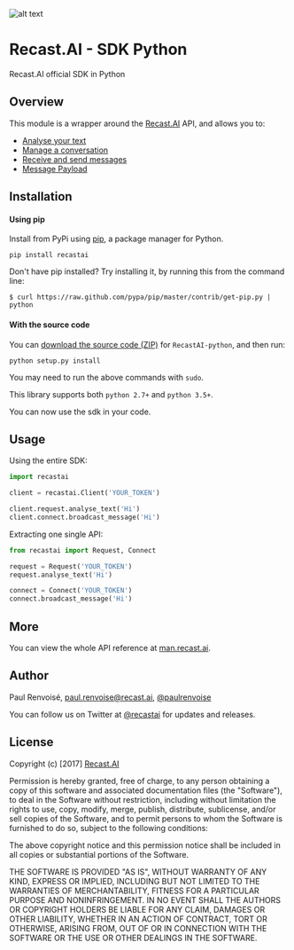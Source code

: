 [logo]: https://cdn.recast.ai/brand/recast-ai-logo-inline.png "Recast.AI"

![alt text][logo]

# Recast.AI - SDK Python

Recast.AI official SDK in Python

## Overview

This module is a wrapper around the [Recast.AI](https://recast.ai) API, and allows you to:
* [Analyse your text](https://github.com/RecastAI/SDK-python/wiki/01-Analyse-Text)
* [Manage a conversation](https://github.com/RecastAI/SDK-python/wiki/02-Manage-conversation)
* [Receive and send messages](https://github.com/RecastAI/SDK-python/wiki/03-Receive-and-send-messages)
* [Message Payload](https://github.com/RecastAI/SDK-python/wiki/04-Message-payload)

## Installation

  #### Using pip

Install from PyPi using [pip](http://www.pip-installer.org/en/latest/), a
package manager for Python.

    pip install recastai

Don't have pip installed? Try installing it, by running this from the command
line:

    $ curl https://raw.github.com/pypa/pip/master/contrib/get-pip.py | python

  #### With the source code

You can [download the source code
(ZIP)](https://github.com/recastAI/SDK-python/zipball/master "Recast.AI-python
source code") for `RecastAI-python`, and then run:

    python setup.py install

You may need to run the above commands with `sudo`.

This library supports both `python 2.7+` and `python 3.5+`.

You can now use the sdk in your code.

## Usage

Using the entire SDK:
```python
import recastai

client = recastai.Client('YOUR_TOKEN')

client.request.analyse_text('Hi')
client.connect.broadcast_message('Hi')
```

Extracting one single API:
```python
from recastai import Request, Connect

request = Request('YOUR_TOKEN')
request.analyse_text('Hi')

connect = Connect('YOUR_TOKEN')
connect.broadcast_message('Hi')
```

## More

You can view the whole API reference at [man.recast.ai](https://man.recast.ai).


## Author

Paul Renvoisé, paul.renvoise@recast.ai, [@paulrenvoise](https://twitter.com/paulrenvoise)

You can follow us on Twitter at [@recastai](https://twitter.com/recastai) for updates and releases.


## License

Copyright (c) [2017] [Recast.AI](https://recast.ai)

Permission is hereby granted, free of charge, to any person obtaining a copy
of this software and associated documentation files (the "Software"), to deal
in the Software without restriction, including without limitation the rights
to use, copy, modify, merge, publish, distribute, sublicense, and/or sell
copies of the Software, and to permit persons to whom the Software is
furnished to do so, subject to the following conditions:

The above copyright notice and this permission notice shall be included in all
copies or substantial portions of the Software.

THE SOFTWARE IS PROVIDED "AS IS", WITHOUT WARRANTY OF ANY KIND, EXPRESS OR
IMPLIED, INCLUDING BUT NOT LIMITED TO THE WARRANTIES OF MERCHANTABILITY,
FITNESS FOR A PARTICULAR PURPOSE AND NONINFRINGEMENT. IN NO EVENT SHALL THE
AUTHORS OR COPYRIGHT HOLDERS BE LIABLE FOR ANY CLAIM, DAMAGES OR OTHER
LIABILITY, WHETHER IN AN ACTION OF CONTRACT, TORT OR OTHERWISE, ARISING FROM,
OUT OF OR IN CONNECTION WITH THE SOFTWARE OR THE USE OR OTHER DEALINGS IN THE
SOFTWARE.
